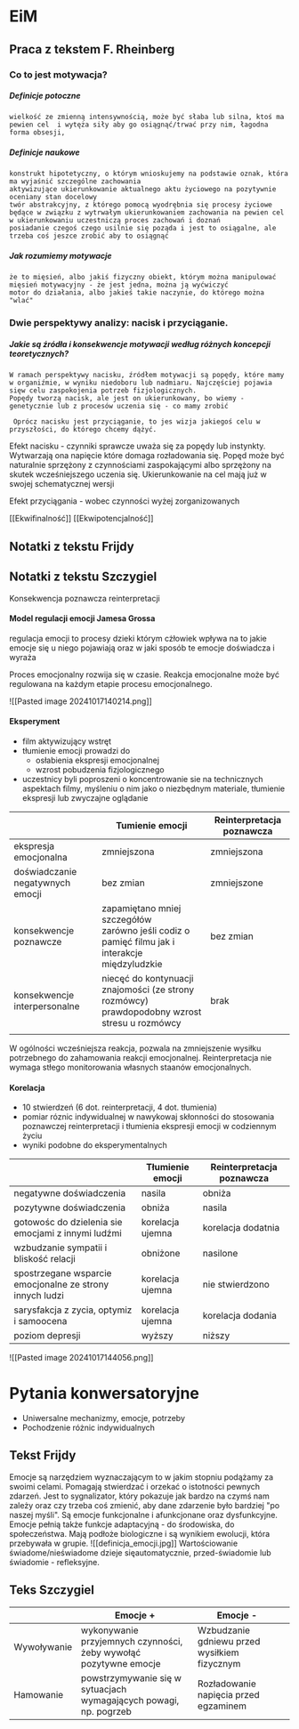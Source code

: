 # EiM
## Praca z tekstem F. Rheinberg
### Co to jest motywacja?

##### Definicje potoczne

	wielkość ze zmienną intensywnością, może być słaba lub silna, ktoś ma pewien cel  i wytęża siły aby go osiągnąć/trwać przy nim, łagodna forma obsesji,
##### Definicje naukowe

	konstrukt hipotetyczny, o którym wnioskujemy na podstawie oznak, która ma wyjaśnić szczególne zachowania
	aktywizujące ukierunkowanie aktualnego aktu życiowego na pozytywnie oceniany stan docelowy
	twór abstrakcyjny, z którego pomocą wyodrębnia się procesy życiowe będące w związku z wytrwałym ukierunkowaniem zachowania na pewien cel
	w ukierunkowaniu uczestniczą proces zachowań i doznań
	posiadanie czegoś czego usilnie się poząda i jest to osiągalne, ale trzeba coś jeszce zrobić aby to osiągnąć

##### Jak rozumiemy motywacje

	że to mięsień, albo jakiś fizyczny obiekt, którym można manipulować
	mięsień motywacyjny - że jest jedna, można ją wyćwiczyć
	motor do działania, albo jakieś takie naczynie, do którego można "wlać"
### Dwie perspektywy analizy: nacisk i przyciąganie.

##### Jakie są źródła i konsekwencje motywacji według różnych koncepcji teoretycznych?

	W ramach perspektywy nacisku, źródłem motywacji są popędy, które mamy w organiźmie, w wyniku niedoboru lub nadmiaru. Najczęściej pojawia sięw celu zaspokojenia potrzeb fizjologicznych.
	Popędy tworzą nacisk, ale jest on ukierunkowany, bo wiemy - genetycznie lub z procesów uczenia się - co mamy zrobić

	 Oprócz nacisku jest przyciąganie, to jes wizja jakiegoś celu w przyszłości, do którego chcemy dążyć.

Efekt nacisku - czynniki sprawcze uważa się za popędy lub instynkty. Wytwarzają ona napięcie które domaga rozładowania się. Popęd może być naturalnie sprzężony z czynnościami zaspokającymi albo sprzężony na skutek wcześniejszego uczenia się. Ukierunkowanie na cel mają już w swojej schematycznej wersji

Efekt przyciągania - wobec czynności wyżej zorganizowanych

[[Ekwifinalność]]
[[Ekwipotencjalność]]
## Notatki z tekstu Frijdy 

## Notatki z tekstu Szczygiel
Konsekwencja poznawcza reinterpretacji
#### Model regulacji emocji Jamesa Grossa
regulacja emocji to procesy dzieki którym cżłowiek wpływa na to jakie emocje się u niego pojawiają oraz w jaki sposób te emocje doświadcza i wyraża

Proces emocjonalny rozwija się w czasie. Reakcja emocjonalne może być regulowana na każdym etapie procesu emocjonalnego.

![[Pasted image 20241017140214.png]]

#### Eksperyment
- film aktywizujący wstręt
- tłumienie emocji prowadzi do
	- osłabienia ekspresji emocjonalnej
	- wzrost pobudzenia fizjologicznego
- uczestnicy byli poproszeni o koncentrowanie sie na technicznych aspektach filmy, myśleniu o nim jako o niezbędnym materiale, tłumienie ekspresji lub zwyczajne oglądanie

|                                  | Tumienie emocji                                                                                   | Reinterpretacja poznawcza |
| -------------------------------- | ------------------------------------------------------------------------------------------------- | ------------------------- |
| ekspresja emocjonalna            | zmniejszona                                                                                       | zmniejszona               |
| doświadczanie negatywnych emocji | bez zmian                                                                                         | zmniejszone               |
| konsekwencje poznawcze           | zapamiętano mniej szczegółów<br>zarówno jeśli codiz o pamięć filmu jak i interakcje międzyludzkie | bez zmian                 |
| konsekwencje interpersonalne     | niecęć do kontynuacji znajomości (ze strony rozmówcy)<br>prawdopodobny wzrost stresu u rozmówcy   | brak                      |
|                                  |                                                                                                   |                           |
W ogólności wcześniejsza reakcja, pozwala na zmniejszenie wysiłku potrzebnego do zahamowania reakcji emocjonalnej.
Reinterpretacja nie wymaga stłego monitorowania własnych staanów emocjonalnych.
#### Korelacja
- 10 stwierdzeń (6 dot. reinterpretacji, 4 dot. tłumienia)
- pomiar róznic indywidualnej w nawykowaj skłonności do stosowania poznawczej reinterpretacji i tłumienia ekspresji emocji w codziennym życiu
- wyniki podobne do eksperymentalnych

|                                                          | Tłumienie emocji | Reinterpretacja poznawcza |
| -------------------------------------------------------- | ---------------- | ------------------------- |
| negatywne doświadczenia                                  | nasila           | obniża                    |
| pozytywne doświadczenia                                  | obniża           | nasila                    |
| gotowośc do dzielenia sie emocjami z innymi ludźmi       | korelacja ujemna | korelacja dodatnia        |
| wzbudzanie sympatii i bliskość relacji                   | obniżone         | nasilone                  |
| spostrzegane wsparcie emocjonalne ze strony innych ludzi | korelacja ujemna | nie stwierdzono           |
| sarysfakcja z zycia, optymiz i samoocena                 | korelacja ujemna | korelacja dodania         |
| poziom depresji                                          | wyższy           | niższy                    |
![[Pasted image 20241017144056.png]]
# Pytania konwersatoryjne
- Uniwersalne mechanizmy, emocje, potrzeby
- Pochodzenie różnic indywidualnych
## Tekst Frijdy
Emocje są narzędziem wyznaczającym to w jakim stopniu podążamy za swoimi celami. Pomagają stwierdzać i orzekać o istotności pewnych zdarzeń. Jest to sygnalizator, który pokazuje jak bardzo na czymś nam zależy oraz czy trzeba coś zmienić, aby dane zdarzenie było bardziej "po naszej myśli".
Są emocje funkcjonalne i afunkcjonane oraz dysfunkcyjne. 
Emocje pełnią także funkcje adaptacyjną - do środowiska, do społeczeństwa.
Mają podłoże biologiczne i są wynikiem ewolucji, która przebywała w grupie.
![[definicja_emocji.jpg]]
Wartościowanie świadome/nieświadome dzieje sięautomatycznie, przed-świadomie lub świadomie - refleksyjne.
## Teks Szczygiel


|             | Emocje  +                                                         | Emocje -                                     |     |
| ----------- | ----------------------------------------------------------------- | -------------------------------------------- | --- |
| Wywoływanie | wykonywanie przyjemnych czynności, żeby wywołąć pozytywne emocje  | Wzbudzanie gdniewu przed wysiłkiem fizycznym |     |
| Hamowanie   | powstrzymywanie się w sytuacjach wymagających powagi, np. pogrzeb | Rozładowanie napięcia przed egzaminem        |     |

